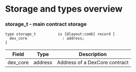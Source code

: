 # Storage and types overview

### storage\_t - main contract storage

```pascaligo
type storage_t          is [@layout:comb] record [
  dex_core                : address;
]
```

| Field     | Type    | Description                   |
| --------- | ------- | ----------------------------- |
| dex\_core | address | Address of a DexCore contract |
